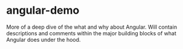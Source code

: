 # angular-demo
More of a deep dive of the what and why about Angular.
Will contain descriptions and comments within the major building blocks of what Angular does under the hood. 
